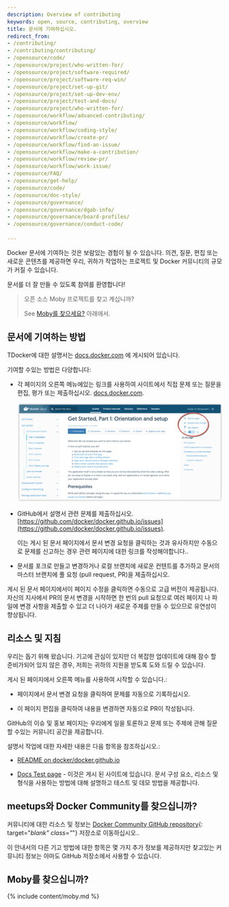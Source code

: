 ```yaml
---
description: Overview of contributing
keywords: open, source, contributing, overview
title: 문서에 기여하십시오.
redirect_from:
- /contributing/
- /contributing/contributing/
- /opensource/code/
- /opensource/project/who-written-for/
- /opensource/project/software-required/
- /opensource/project/software-req-win/
- /opensource/project/set-up-git/
- /opensource/project/set-up-dev-env/
- /opensource/project/test-and-docs/
- /opensource/project/who-written-for/
- /opensource/workflow/advanced-contributing/
- /opensource/workflow/
- /opensource/workflow/coding-style/
- /opensource/workflow/create-pr/
- /opensource/workflow/find-an-issue/
- /opensource/workflow/make-a-contribution/
- /opensource/workflow/review-pr/
- /opensource/workflow/work-issue/
- /opensource/FAQ/
- /opensource/get-help/
- /opensource/code/
- /opensource/doc-style/
- /opensource/governance/
- /opensource/governance/dgab-info/
- /opensource/governance/board-profiles/
- /opensource/governance/conduct-code/

---
```



Docker 문서에 기여하는 것은 보람있는 경험이 될 수 있습니다. 의견, 질문, 편집 또는 새로운 콘텐츠를 제공하면 우리, 귀하가 작업하는 프로젝트 및 Docker 커뮤니티의 규모가 커질 수 있습니다.

문서를 더 잘 만들 수 있도록 참여를 환영합니다!

> 오픈 소스 Moby 프로젝트를 찾고 계십니까?
>
> See [Moby를 찾으세요?](#looking-for-moby) 아래에서.

## 문서에 기여하는 방법
TDocker에 대한 설명서는 [docs.docker.com](https://docs.docker.com/)
에 게시되어 있습니다.

기여할 수있는 방법은 다양합니다:

- 각 페이지의 오른쪽 메뉴에있는 링크를 사용하여 사이트에서 직접 문제 또는 질문을 편집, 평가 또는 제출하십시오. [docs.docker.com](/).

  ![Docs feedback links](images/docs-site-feedback.png)

- GitHub에서 설명서 관련 문제를 제출하십시오.
[https://github.com/docker/docker.github.io/issues](https://github.com/docker/docker.github.io/issues).

  이는 게시 된 문서 페이지에서 문서 변경 요청을 클릭하는 것과 유사하지만 수동으로 문제를 신고하는 경우 관련 페이지에 대한 링크를 작성해야합니다..

- 문서를 포크로 만들고 변경하거나 로컬 브랜치에 새로운 컨텐트를 추가하고 문서의 마스터 브랜치에 풀 요청 (pull request, PR)을 제출하십시오.

  
게시 된 문서 페이지에서이 페이지 수정을 클릭하면 수동으로 고급 버전이 제공됩니다. 자신의 지사에서 PR의 문서 변경을 시작하면 한 번의 pull 요청으로 여러 페이지 나 파일에 변경 사항을 제출할 수 있고 더 나아가 새로운 주제를 만들 수 있으므로 유연성이 향상됩니다.

## 리소스 및 지침


우리는 돕기 위해 왔습니다. 기고에 관심이 있지만 더 복잡한 업데이트에 대해 잠수 할 준비가되어 있지 않은 경우, 저희는 귀하의 지원을 받도록 도와 드릴 수 있습니다.

게시 된 페이지에서 오른쪽 메뉴를 사용하여 시작할 수 있습니다.:

* 페이지에서 문서 변경 요청을 클릭하여 문제를 자동으로 기록하십시오.

* 이 페이지 편집을 클릭하여 내용을 변경하면 자동으로 PR이 작성됩니다.


GitHub의 이슈 및 홍보 페이지는 우리에게 일을 토론하고 문제 또는 주제에 관해 질문 할 수있는 커뮤니티 공간을 제공합니다.


설명서 작업에 대한 자세한 내용은 다음 항목을 참조하십시오.:

- [README on docker/docker.github.io](https://github.com/docker/docker.github.io/blob/master/README.md)

- [Docs Test page](/test.md) - 이것은 게시 된 사이트에 있습니다. 문서 구성 요소, 리소스 및 형식을 사용하는 방법에 대해 설명하고 테스트 및 데모 방법을 제공합니다.

## meetups와 Docker Community를 찾으십니까?

커뮤니티에 대한 리소스 및 정보는 [Docker Community GitHub
repository](https://github.com/docker/community/blob/master/README.md){:
target="_blank" class="_"} 저장소로 이동하십시오..

이 안내서의 다른 기고 방법에 대한 항목은 몇 가지 추가 정보를 제공하지만 찾고있는 커뮤니티 정보는 아마도 GitHub 저장소에서 사용할 수 있습니다.

## Moby를 찾으십니까?

{% include content/moby.md %}
